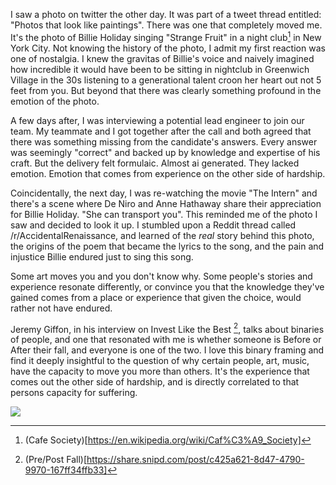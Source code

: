 
I saw a photo on twitter the other day. It was part of a tweet thread entitled: "Photos that look like paintings". There was one that completely moved me. It's the photo of Billie Holiday singing "Strange Fruit" in a night club[^1]  in New York City. Not knowing the history of the photo, I admit my first reaction was one of nostalgia. I knew the gravitas of Billie's voice and naively imagined how incredible it would have been to be sitting in nightclub in Greenwich Village in the 30s listening to a generational talent croon her heart out not 5 feet from you. But beyond that there was clearly something profound in the emotion of the photo. 

[^1]: (Cafe Society)[https://en.wikipedia.org/wiki/Caf%C3%A9_Society]

A few days after, I was interviewing a potential lead engineer to join our team. My teammate and I got together after the call and both agreed that there was something missing from the candidate's answers. Every answer was seemingly "correct" and backed up by knowledge and expertise of his craft. But the delivery felt formulaic. Almost ai generated. They lacked emotion. Emotion that comes from experience on the other side of hardship. 


Coincidentally, the next day, I was re-watching the movie "The Intern" and there's a scene where De Niro and Anne Hathaway share their appreciation for Billie Holiday. "She can transport you". This reminded me of the photo I saw and decided to look it up. I stumbled upon a Reddit thread called /r/AccidentalRenaissance, and learned of the *real* story behind this photo, the origins of the poem that became the lyrics to the song, and the pain and injustice Billie endured just to sing this song. 

Some art moves you and you don't know why. Some people's stories and experience resonate differently, or convince you that the knowledge they've gained comes from a place or experience that given the choice, would rather not have endured.

Jeremy Giffon, in his interview on Invest Like the Best [^2], talks about binaries of people, and one that resonated with me is whether someone is Before or After their fall, and everyone is one of the two. I love this binary framing and find it deeply insightful to the question of why certain people, art, music, have the capacity to move you more than others. It's the experience that comes out the other side of hardship, and is directly correlated to that persons capacity for suffering. 

<img src="{{ site.baseurl }}/assets/billieholiday.jpg"/>


[^2]: (Pre/Post Fall)[https://share.snipd.com/post/c425a621-8d47-4790-9970-167ff34ffb33]